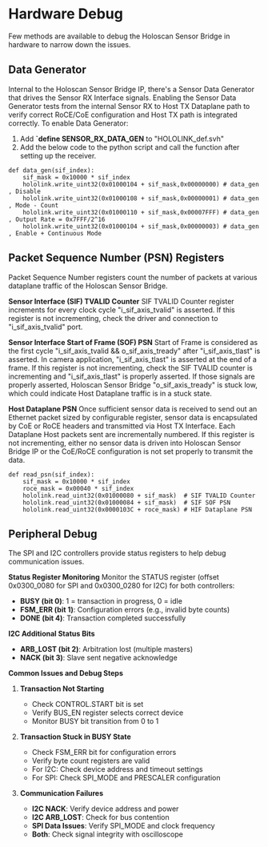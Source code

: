 # Hardware Debug

Few methods are available to debug the Holoscan Sensor Bridge in hardware to narrow down
the issues.

## Data Generator

Internal to the Holoscan Sensor Bridge IP, there's a Sensor Data Generator that drives
the Sensor RX Interface signals. Enabling the Sensor Data Generator tests from the
internal Sensor RX to Host TX Dataplane path to verify correct RoCE/CoE configuration
and Host TX path is integrated correctly. To enable Data Generator:

1. Add **\`define SENSOR_RX_DATA_GEN** to "HOLOLINK_def.svh"
1. Add the below code to the python script and call the function after setting up the
   receiver.

```
def data_gen(sif_index):
    sif_mask = 0x10000 * sif_index
    hololink.write_uint32(0x01000104 + sif_mask,0x00000000) # data_gen     , Disable
    hololink.write_uint32(0x01000108 + sif_mask,0x00000001) # data_gen     , Mode - Count
    hololink.write_uint32(0x01000110 + sif_mask,0x00007FFF) # data_gen     , Output Rate = 0x7FFF/2^16
    hololink.write_uint32(0x01000104 + sif_mask,0x00000003) # data_gen     , Enable + Continuous Mode
```

## Packet Sequence Number (PSN) Registers

Packet Sequence Number registers count the number of packets at various dataplane
traffic of the Holoscan Sensor Bridge.

**Sensor Interface (SIF) TVALID Counter** SIF TVALID Counter register increments for
every clock cycle "i_sif_axis_tvalid" is asserted. If this register is not incrementing,
check the driver and connection to "i_sif_axis_tvalid" port.

**Sensor Interface Start of Frame (SOF) PSN** Start of Frame is considered as the first
cycle "i_sif_axis_tvalid && o_sif_axis_tready" after "i_sif_axis_tlast" is asserted. In
camera application, "i_sif_axis_tlast" is asserted at the end of a frame. If this
register is not incrementing, check the SIF TVALID counter is incrementing and
"i_sif_axis_tlast" is properly asserted. If those signals are properly asserted,
Holoscan Sensor Bridge "o_sif_axis_tready" is stuck low, which could indicate Host
Dataplane traffic is in a stuck state.

**Host Dataplane PSN** Once sufficient sensor data is received to send out an Ethernet
packet sized by configurable register, sensor data is encapsulated by CoE or RoCE
headers and transmitted via Host TX Interface. Each Dataplane Host packets sent are
incrementally numbered. If this register is not incrementing, either no sensor data is
driven into Holoscan Sensor Bridge IP or the CoE/RoCE configuration is not set properly
to transmit the data.

```
def read_psn(sif_index):
    sif_mask = 0x10000 * sif_index
    roce_mask = 0x00040 * sif_index
    hololink.read_uint32(0x01000080 + sif_mask)  # SIF TVALID Counter 
    hololink.read_uint32(0x01000084 + sif_mask)  # SIF SOF PSN
    hololink.read_uint32(0x0000103C + roce_mask) # HIF Dataplane PSN 
```

## Peripheral Debug

The SPI and I2C controllers provide status registers to help debug communication issues.

**Status Register Monitoring** Monitor the STATUS register (offset 0x0300_0080 for SPI
and 0x0300_0280 for I2C) for both controllers:

- **BUSY (bit 0)**: 1 = transaction in progress, 0 = idle
- **FSM_ERR (bit 1)**: Configuration errors (e.g., invalid byte counts)
- **DONE (bit 4)**: Transaction completed successfully

**I2C Additional Status Bits**

- **ARB_LOST (bit 2)**: Arbitration lost (multiple masters)
- **NACK (bit 3)**: Slave sent negative acknowledge

**Common Issues and Debug Steps**

1. **Transaction Not Starting**

   - Check CONTROL.START bit is set
   - Verify BUS_EN register selects correct device
   - Monitor BUSY bit transition from 0 to 1

1. **Transaction Stuck in BUSY State**

   - Check FSM_ERR bit for configuration errors
   - Verify byte count registers are valid
   - For I2C: Check device address and timeout settings
   - For SPI: Check SPI_MODE and PRESCALER configuration

1. **Communication Failures**

   - **I2C NACK**: Verify device address and power
   - **I2C ARB_LOST**: Check for bus contention
   - **SPI Data Issues**: Verify SPI_MODE and clock frequency
   - **Both**: Check signal integrity with oscilloscope
